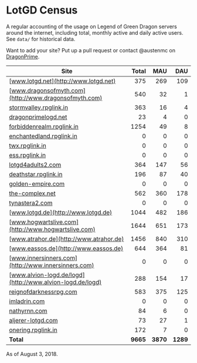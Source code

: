 # LotGD Census
A regular accounting of the usage on Legend of Green Dragon servers around the internet, including total, monthly active and daily active users. See `data/` for historical data.

Want to add your site? Put up a pull request or contact @austenmc on [DragonPrime](http://dragonprime.net).


Site | Total | MAU | DAU
--- | ---:| ---:| ---:
[www.lotgd.net](http://www.lotgd.net)|375|269|109
[www.dragonsofmyth.com](http://www.dragonsofmyth.com)|540|32|1
[stormvalley.rpglink.in](http://stormvalley.rpglink.in)|363|16|4
[dragonprimelogd.net](http://dragonprimelogd.net)|23|4|0
[forbiddenrealm.rpglink.in](http://forbiddenrealm.rpglink.in)|1254|49|8
[enchantedland.rpglink.in](http://enchantedland.rpglink.in)|0|0|0
[twx.rpglink.in](http://twx.rpglink.in)|0|0|0
[ess.rpglink.in](http://ess.rpglink.in)|0|0|0
[lotgd4adults2.com](http://lotgd4adults2.com)|364|147|56
[deathstar.rpglink.in](http://deathstar.rpglink.in)|196|87|40
[golden-empire.com](http://golden-empire.com)|0|0|0
[the-complex.net](http://the-complex.net)|562|360|178
[tynastera2.com](http://tynastera2.com)|0|0|0
[www.lotgd.de](http://www.lotgd.de)|1044|482|186
[www.hogwartslive.com](http://www.hogwartslive.com)|1644|651|173
[www.atrahor.de](http://www.atrahor.de)|1456|840|310
[www.eassos.de](http://www.eassos.de)|644|364|81
[www.innersinners.com](http://www.innersinners.com)|0|0|0
[www.alvion-logd.de/logd](http://www.alvion-logd.de/logd)|288|154|17
[reignofdarknessrpg.com](http://reignofdarknessrpg.com)|583|375|125
[imladrin.com](http://imladrin.com)|0|0|0
[nathyrnn.com](http://nathyrnn.com)|84|6|0
[aljerer-lotgd.com](http://aljerer-lotgd.com)|73|27|1
[onering.rpglink.in](http://onering.rpglink.in)|172|7|0
**Total**|**9665**|**3870**|**1289**

As of August 3, 2018.
